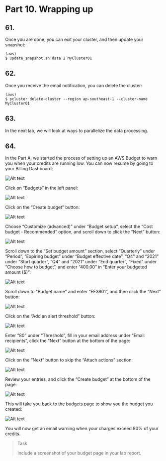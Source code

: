 # Part 10. Wrapping up

## 61.
Once you are done, you can exit your cluster, and then update your snapshot:

```shell
(aws) 
$ update_snapshot.sh data 2 MyCluster01
```

## 62.
Once you receive the email notification, you can delete the cluster:

```shell
(aws) 
$ pcluster delete-cluster --region ap-southeast-1 --cluster-name MyCluster01
```

## 63. 
In the next lab, we will look at ways to parallelize the data processing.

## 64.
In the Part A, we started the process of setting up an AWS Budget to warn you when your credits are running low. You can now resume by going to your Billing Dashboard:

![Alt text](image.png)

Click on “Budgets” in the left panel:

![Alt text](image-1.png)

Click on the “Create budget” button:

![Alt text](image-2.png)

Choose “Customize (advanced)” under “Budget setup”, select the “Cost budget - Recommended” option, and scroll down to click the “Next” button:

![Alt text](image-3.png)

Scroll down to the “Set budget amount” section, select “Quarterly” under “Period”, ”Expiring budget” under “Budget effective date”, “Q4” and “2021” under “Start quarter”, “Q4” and “2021” under “End quarter”, “Fixed” under “Choose how to budget”, and enter “400.00” in “Enter your budgeted amount ($)”:

![Alt text](image-4.png)

Scroll down to “Budget name” and enter “EE3801”, and then click the “Next” button:

![Alt text](image-5.png)

Click on the “Add an alert threshold” button:

![Alt text](image-6.png)

Enter “80” under “Threshold”, fill in your email address under “Email recipients”, click the “Next” button at the bottom of the page:

![Alt text](image-7.png)

Click on the “Next” button to skip the “Attach actions” section:

![Alt text](image-8.png)

Review your entries, and click the “Create budget” at the bottom of the page:

![Alt text](image-9.png)

This will take you back to the budgets page to show you the budget you created:

![Alt text](image-10.png)

You will now get an email warning when your charges exceed 80% of your credits. 

> <p class="task"> Task
>
> Include a screenshot of your budget page in your lab report.